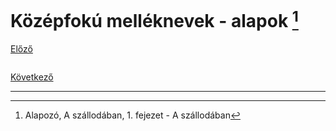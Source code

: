 # Középfokú melléknevek - alapok [^1]

[Előző](../../2-Minimumszint_A1/2.5-Munka/4.md)

![]()



[Következő](2.md)

---
[^1]: Alapozó, A szállodában, 1. fejezet - A szállodában
